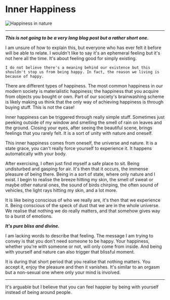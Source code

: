 # Inner Happiness

![Happiness in nature](../../images/inner-happiness.jpg)

---

***This is not going to be a very long blog post but a rather short one.***

I am unsure of how to explain this, but everyone who has ever felt it before will be able to relate. I wouldn't like to say it's an ephemeral feeling but it's not here all the time. It's about feeling good for simply existing.

`I do not believe there's a meaning behind our existence but this shouldn't stop us from being happy. In fact, the reason we living is because of happy.`

There are different types of happiness. The most common happiness in our modern society is materialistic happiness; the happiness that you acquire from objects you bought or own. Part of our society's brainwashing scheme is likely making us think that the only way of achieving happiness is through buying stuff. This is not the case! 

Inner happiness can be triggered through really simple stuff. Sometimes just peeking outside of my window and smelling the smell of rain on leaves and the ground. Closing your eyes, after seeing the beautiful scene, brings feelings that you rarely felt. It is a sort of unity with nature and oneself.

This inner happiness comes from oneself, the universe and nature. It is a state grace, you can't really force yourself to experience it. It happens automatically with your body.

After exercising, I often just find myself a safe place to sit. Being undisturbed and gasping for air. It's then that it occurs, the immense pleasure of being there. Being in a sort of state, where only nature and I exist. I begin to realise the breeze hitting my skin, the smell of sweat or maybe other natural ones, the sound of birds chirping, the often sound of vehicles, the light rays hitting my skin, and a lot more.

It is like being conscious of who we really are, it's then that we experience it. Being conscious of the speck of dust that we are in the whole universe. We realise that nothing we do really matters, and that somehow gives way to a burst of emotions.

***It's pure bliss and divine.***

I am lacking words to describe that feeling. The message I am trying to convey is that you don't need someone to be happy. Your happiness, whether you're with someone or not, will only come from inside. And being with yourself and nature can also trigger that blissful moment. 

It is during that short period that you realise that nothing matters. You accept it, enjoy the pleasure and then it vanishes. It's similar to an orgasm but a non-sexual one where only your mind is involved.

---

It's arguable but I believe that you can feel happier by being with yourself instead of being around people. 
